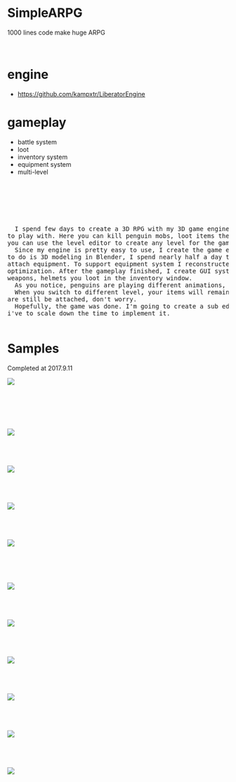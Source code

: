 # SimpleARPG
1000 lines code make huge ARPG

<br>


# engine
- https://github.com/kampxtr/LiberatorEngine


# gameplay
- battle system
- loot 
- inventory system
- equipment system
- multi-level 
 
<br>
<br>
<br>
<br>
<br>

<pre>
  I spend few days to create a 3D RPG with my 3D game engine. It's a multi-level ARPG, tremendous fun 
to play with. Here you can kill penguin mobs, loot items they drop, then equip the item. More exciting, 
you can use the level editor to create any level for the game, and choose which level to play with.
  Since my engine is pretty easy to use, I create the game efficiently. For me, I think the most challenge thing 
to do is 3D modeling in Blender, I spend nearly half a day to modify that knight model, do rigging, animating, 
attach equipment. To support equipment system I reconstructed the engine's animation system and did many 
optimization. After the gameplay finished, I create GUI system to add inventory system, and you can see the 
weapons, helmets you loot in the inventory window.
  As you notice, penguins are playing different animations, that's owe to my engine's new feathers !!! 
  When you switch to different level, your items will remain in your inventory repository and the equipments 
are still be attached, don't worry.
  Hopefully, the game was done. I'm going to create a sub editor to handle attack actions. Since I'm busy now, 
i've to scale down the time to implement it.
  
</pre>
 
 
# Samples
Completed at 2017.9.11 

![](https://github.com/kampxtr/LiberatorEngine/blob/master/screenshots/clipboard1.png)
<br>
<br>
<br>
<br>
<br>
<br>

![](https://github.com/kampxtr/SimpleARPG/blob/master/screenshot/clipboard3.png)
<br>
<br>
<br>
<br>
<br>
![](https://github.com/kampxtr/SimpleARPG/blob/master/screenshot/clipboard4.png)
<br>
<br>
<br>
<br>
<br>
![](https://github.com/kampxtr/SimpleARPG/blob/master/screenshot/clipboard5.png)
<br>
<br>
<br>
<br>
<br>
![](https://github.com/kampxtr/SimpleARPG/blob/master/screenshot/clipboard6.png)
<br>
<br>
<br>
<br>
<br>

![](https://github.com/kampxtr/SimpleARPG/blob/master/screenshot/20170922194028604.jpg)
<br>
<br>
<br>
<br>
<br>
![](https://github.com/kampxtr/SimpleARPG/blob/master/screenshot/20170922200016207.jpg)
<br>
<br>
<br>
<br>
<br>
![](https://github.com/kampxtr/SimpleARPG/blob/master/screenshot/20170922194028604.jpg)
<br>
<br>
<br>
<br>
<br>
![](https://github.com/kampxtr/SimpleARPG/blob/master/screenshot/320170922185345312.jpg)
<br>
<br>
<br>
<br>
<br>
![](https://github.com/kampxtr/SimpleARPG/blob/master/screenshot/clipboard.png)
<br>
<br>
<br>
<br>
<br>
![](https://github.com/kampxtr/SimpleARPG/blob/master/screenshot/clipboard1.png)


 
   




